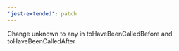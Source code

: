 ```yaml
---
'jest-extended': patch
---
```


Change unknown to any in toHaveBeenCalledBefore and toHaveBeenCalledAfter
